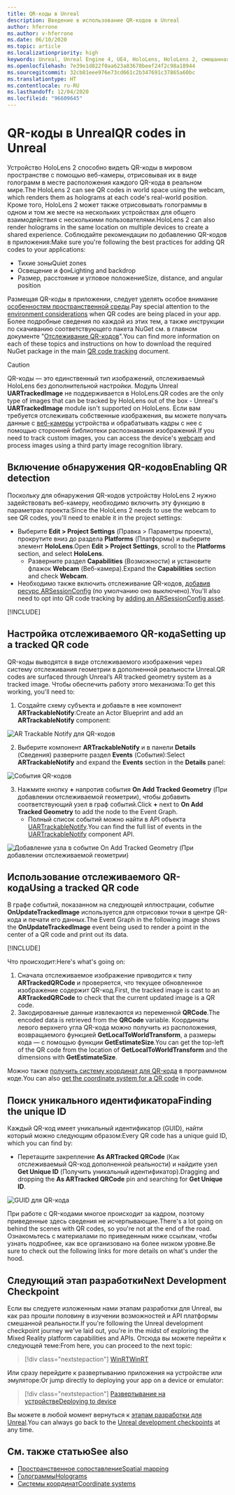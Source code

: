 ```yaml
---
title: QR-коды в Unreal
description: Введение в использование QR-кодов в Unreal
author: hferrone
ms.author: v-hferrone
ms.date: 06/10/2020
ms.topic: article
ms.localizationpriority: high
keywords: Unreal, Unreal Engine 4, UE4, HoloLens, HoloLens 2, смешанная реальность, разработка, функции, документация, руководства, голограммы, QR-коды, гарнитура смешанной реальности, гарнитура Windows Mixed Reality, гарнитура виртуальной реальности
ms.openlocfilehash: 7e39e1d822f0aa623a83678beef24f2c98a18944
ms.sourcegitcommit: 32cb81eee976e73cd661c2b347691c37865a60bc
ms.translationtype: HT
ms.contentlocale: ru-RU
ms.lasthandoff: 12/04/2020
ms.locfileid: "96609645"
---
```

# <a name="qr-codes-in-unreal"></a><span data-ttu-id="3588f-104">QR-коды в Unreal</span><span class="sxs-lookup"><span data-stu-id="3588f-104">QR codes in Unreal</span></span>

<span data-ttu-id="3588f-105">Устройство HoloLens 2 способно видеть QR-коды в мировом пространстве с помощью веб-камеры, отрисовывая их в виде голограмм в месте расположения каждого QR-кода в реальном мире.</span><span class="sxs-lookup"><span data-stu-id="3588f-105">The HoloLens 2 can see QR codes in world space using the webcam, which renders them as holograms at each code's real-world position.</span></span> <span data-ttu-id="3588f-106">Кроме того, HoloLens 2 может также отрисовывать голограммы в одном и том же месте на нескольких устройствах для общего взаимодействия с несколькими пользователями.</span><span class="sxs-lookup"><span data-stu-id="3588f-106">HoloLens 2 can also render holograms in the same location on multiple devices to create a shared experience.</span></span> <span data-ttu-id="3588f-107">Соблюдайте рекомендации по добавлению QR-кодов в приложения:</span><span class="sxs-lookup"><span data-stu-id="3588f-107">Make sure you're following the best practices for adding QR codes to your applications:</span></span>

- <span data-ttu-id="3588f-108">Тихие зоны</span><span class="sxs-lookup"><span data-stu-id="3588f-108">Quiet zones</span></span>
- <span data-ttu-id="3588f-109">Освещение и фон</span><span class="sxs-lookup"><span data-stu-id="3588f-109">Lighting and backdrop</span></span>
- <span data-ttu-id="3588f-110">Размер, расстояние и угловое положение</span><span class="sxs-lookup"><span data-stu-id="3588f-110">Size, distance, and angular position</span></span>

<span data-ttu-id="3588f-111">Размещая QR-коды в приложении, следует уделять особое внимание [особенностям пространственной среды](../../environment-considerations-for-hololens.md).</span><span class="sxs-lookup"><span data-stu-id="3588f-111">Pay special attention to the [environment considerations](../../environment-considerations-for-hololens.md) when QR codes are being placed in your app.</span></span> <span data-ttu-id="3588f-112">Более подробные сведения по каждой из этих тем, а также инструкции по скачиванию соответствующего пакета NuGet см. в главном документе "[Отслеживание QR-кодов](../platform-capabilities-and-apis/qr-code-tracking.md)".</span><span class="sxs-lookup"><span data-stu-id="3588f-112">You can find more information on each of these topics and instructions on how to download the required NuGet package in the main [QR code tracking](../platform-capabilities-and-apis/qr-code-tracking.md) document.</span></span>

> [!CAUTION]
> <span data-ttu-id="3588f-113">QR-коды — это единственный тип изображений, отслеживаемый HoloLens без дополнительной настройки. Модуль Unreal **UARTrackedImage** не поддерживается в HoloLens.</span><span class="sxs-lookup"><span data-stu-id="3588f-113">QR codes are the only type of images that can be tracked by HoloLens out of the box - Unreal's **UARTrackedImage** module isn't supported on HoloLens.</span></span> <span data-ttu-id="3588f-114">Если вам требуется отслеживать собственные изображения, вы можете получать данные с [веб-камеры](unreal-hololens-camera.md) устройства и обрабатывать кадры с нее с помощью сторонней библиотеки распознавания изображений.</span><span class="sxs-lookup"><span data-stu-id="3588f-114">If you need to track custom images, you can access the device's [webcam](unreal-hololens-camera.md) and process images using a third party image recognition library.</span></span> 

## <a name="enabling-qr-detection"></a><span data-ttu-id="3588f-115">Включение обнаружения QR-кодов</span><span class="sxs-lookup"><span data-stu-id="3588f-115">Enabling QR detection</span></span>
<span data-ttu-id="3588f-116">Поскольку для обнаружения QR-кодов устройству HoloLens 2 нужно задействовать веб-камеру, необходимо включить эту функцию в параметрах проекта:</span><span class="sxs-lookup"><span data-stu-id="3588f-116">Since the HoloLens 2 needs to use the webcam to see QR codes, you'll need to enable it in the project settings:</span></span>
- <span data-ttu-id="3588f-117">Выберите **Edit > Project Settings** (Правка > Параметры проекта), прокрутите вниз до раздела **Platforms** (Платформы) и выберите элемент **HoloLens**.</span><span class="sxs-lookup"><span data-stu-id="3588f-117">Open **Edit > Project Settings**, scroll to the **Platforms** section, and select **HoloLens**.</span></span>
    + <span data-ttu-id="3588f-118">Разверните раздел **Capabilities** (Возможности) и установите флажок **Webcam** (Веб-камера).</span><span class="sxs-lookup"><span data-stu-id="3588f-118">Expand the **Capabilities** section and check **Webcam**.</span></span>  
- <span data-ttu-id="3588f-119">Необходимо также включить отслеживание QR-кодов, [добавив ресурс ARSessionConfig](https://docs.microsoft.com/windows/mixed-reality/unreal-uxt-ch3#adding-the-session-asset) (по умолчанию оно выключено).</span><span class="sxs-lookup"><span data-stu-id="3588f-119">You'll also need to opt into QR code tracking by [adding an ARSessionConfig asset](https://docs.microsoft.com/windows/mixed-reality/unreal-uxt-ch3#adding-the-session-asset).</span></span>

[!INCLUDE[](includes/tabs-qr-codes-1.md)]

## <a name="setting-up-a-tracked-qr-code"></a><span data-ttu-id="3588f-120">Настройка отслеживаемого QR-кода</span><span class="sxs-lookup"><span data-stu-id="3588f-120">Setting up a tracked QR code</span></span>

<span data-ttu-id="3588f-121">QR-коды выводятся в виде отслеживаемого изображения через систему отслеживания геометрии в дополненной реальности Unreal.</span><span class="sxs-lookup"><span data-stu-id="3588f-121">QR codes are surfaced through Unreal’s AR tracked geometry system as a tracked image.</span></span> <span data-ttu-id="3588f-122">Чтобы обеспечить работу этого механизма:</span><span class="sxs-lookup"><span data-stu-id="3588f-122">To get this working, you'll need to:</span></span>
1. <span data-ttu-id="3588f-123">Создайте схему субъекта и добавьте в нее компонент **ARTrackableNotify**:</span><span class="sxs-lookup"><span data-stu-id="3588f-123">Create an Actor Blueprint and add an **ARTrackableNotify** component:</span></span>

![AR Trackable Notify для QR-кодов](images/unreal-spatialmapping-artrackablenotify.PNG)

2. <span data-ttu-id="3588f-125">Выберите компонент **ARTrackableNotify** и в панели **Details** (Сведения) разверните раздел **Events** (События):</span><span class="sxs-lookup"><span data-stu-id="3588f-125">Select **ARTrackableNotify** and expand the **Events** section in the **Details** panel:</span></span>

![События QR-кодов](images/unreal-spatialmapping-events.PNG)

3. <span data-ttu-id="3588f-127">Нажмите кнопку **+** напротив события **On Add Tracked Geometry** (При добавлении отслеживаемой геометрии), чтобы добавить соответствующий узел в граф событий.</span><span class="sxs-lookup"><span data-stu-id="3588f-127">Click **+** next to **On Add Tracked Geometry** to add the node to the Event Graph.</span></span>
    - <span data-ttu-id="3588f-128">Полный список событий можно найти в API объекта [UARTrackableNotify](https://docs.unrealengine.com/API/Runtime/AugmentedReality/UARTrackableNotifyComponent/index.html).</span><span class="sxs-lookup"><span data-stu-id="3588f-128">You can find the full list of events in the [UARTrackableNotify](https://docs.unrealengine.com/API/Runtime/AugmentedReality/UARTrackableNotifyComponent/index.html) component API.</span></span>

![Добавление узла в событие On Add Tracked Geometry (При добавлении отслеживаемой геометрии)](images/unreal-qr-codes-tracked-geometry.png)

## <a name="using-a-tracked-qr-code"></a><span data-ttu-id="3588f-130">Использование отслеживаемого QR-кода</span><span class="sxs-lookup"><span data-stu-id="3588f-130">Using a tracked QR code</span></span>
<span data-ttu-id="3588f-131">В графе событий, показанном на следующей иллюстрации, событие **OnUpdateTrackedImage** используется для отрисовки точки в центре QR-кода и печати его данных.</span><span class="sxs-lookup"><span data-stu-id="3588f-131">The Event Graph in the following image shows the **OnUpdateTrackedImage** event being used to render a point in the center of a QR code and print out its data.</span></span>

[!INCLUDE[](includes/tabs-qr-codes-2.md)]

<span data-ttu-id="3588f-132">Что происходит:</span><span class="sxs-lookup"><span data-stu-id="3588f-132">Here's what's going on:</span></span>
1. <span data-ttu-id="3588f-133">Сначала отслеживаемое изображение приводится к типу **ARTrackedQRCode** и проверяется, что текущее обновленное изображение содержит QR-код.</span><span class="sxs-lookup"><span data-stu-id="3588f-133">First, the tracked image is cast to an **ARTrackedQRCode** to check that the current updated image is a QR code.</span></span>  
2. <span data-ttu-id="3588f-134">Закодированные данные извлекаются из переменной **QRCode**.</span><span class="sxs-lookup"><span data-stu-id="3588f-134">The encoded data is retrieved from the **QRCode** variable.</span></span> <span data-ttu-id="3588f-135">Координаты левого верхнего угла QR-кода можно получить из расположения, возвращаемого функцией **GetLocalToWorldTransform**, а размеры кода — с помощью функции **GetEstimateSize**.</span><span class="sxs-lookup"><span data-stu-id="3588f-135">You can get the top-left of the QR code from the location of **GetLocalToWorldTransform** and the dimensions with **GetEstimateSize**.</span></span>

<span data-ttu-id="3588f-136">Можно также [получить систему координат для QR-кода](https://docs.microsoft.com/windows/mixed-reality/qr-code-tracking#getting-the-coordinate-system-for-a-qr-code) в программном коде.</span><span class="sxs-lookup"><span data-stu-id="3588f-136">You can also [get the coordinate system for a QR code](https://docs.microsoft.com/windows/mixed-reality/qr-code-tracking#getting-the-coordinate-system-for-a-qr-code) in code.</span></span>

## <a name="finding-the-unique-id"></a><span data-ttu-id="3588f-137">Поиск уникального идентификатора</span><span class="sxs-lookup"><span data-stu-id="3588f-137">Finding the unique ID</span></span>
<span data-ttu-id="3588f-138">Каждый QR-код имеет уникальный идентификатор (GUID), найти который можно следующим образом:</span><span class="sxs-lookup"><span data-stu-id="3588f-138">Every QR code has a unique guid ID, which you can find by:</span></span>
- <span data-ttu-id="3588f-139">Перетащите закрепление **As ARTracked QRCode** (Как отслеживаемый QR-код дополненной реальности) и найдите узел **Get Unique ID** (Получить уникальный идентификатор).</span><span class="sxs-lookup"><span data-stu-id="3588f-139">Dragging and dropping the **As ARTracked QRCode**  pin and searching for **Get Unique ID**.</span></span>

![GUID для QR-кода](images/unreal-qr-guid.PNG)

<span data-ttu-id="3588f-141">При работе с QR-кодами многое происходит за кадром, поэтому приведенные здесь сведения не исчерпывающие.</span><span class="sxs-lookup"><span data-stu-id="3588f-141">There's a lot going on behind the scenes with QR codes, so you're not at the end of the road.</span></span> <span data-ttu-id="3588f-142">Ознакомьтесь с материалами по приведенным ниже ссылкам, чтобы узнать подробнее, как все организовано на более низком уровне.</span><span class="sxs-lookup"><span data-stu-id="3588f-142">Be sure to check out the following links for more details on what's under the hood.</span></span>

## <a name="next-development-checkpoint"></a><span data-ttu-id="3588f-143">Следующий этап разработки</span><span class="sxs-lookup"><span data-stu-id="3588f-143">Next Development Checkpoint</span></span>

<span data-ttu-id="3588f-144">Если вы следуете изложенным нами этапам разработки для Unreal, вы как раз прошли половину в изучении возможностей и API платформы смешанной реальности.</span><span class="sxs-lookup"><span data-stu-id="3588f-144">If you're following the Unreal development checkpoint journey we've laid out, you're in the midst of exploring the Mixed Reality platform capabilities and APIs.</span></span> <span data-ttu-id="3588f-145">Отсюда вы можете перейти к следующей теме:</span><span class="sxs-lookup"><span data-stu-id="3588f-145">From here, you can proceed to the next topic:</span></span>

> [!div class="nextstepaction"]
> [<span data-ttu-id="3588f-146">WinRT</span><span class="sxs-lookup"><span data-stu-id="3588f-146">WinRT</span></span>](unreal-winRT.md)

<span data-ttu-id="3588f-147">Или сразу перейдите к развертыванию приложения на устройстве или эмуляторе:</span><span class="sxs-lookup"><span data-stu-id="3588f-147">Or jump directly to deploying your app on a device or emulator:</span></span>

> [!div class="nextstepaction"]
> [<span data-ttu-id="3588f-148">Развертывание на устройстве</span><span class="sxs-lookup"><span data-stu-id="3588f-148">Deploying to device</span></span>](unreal-deploying.md)

<span data-ttu-id="3588f-149">Вы можете в любой момент вернуться к [этапам разработки для Unreal](unreal-development-overview.md#3-platform-capabilities-and-apis).</span><span class="sxs-lookup"><span data-stu-id="3588f-149">You can always go back to the [Unreal development checkpoints](unreal-development-overview.md#3-platform-capabilities-and-apis) at any time.</span></span>

## <a name="see-also"></a><span data-ttu-id="3588f-150">См. также статью</span><span class="sxs-lookup"><span data-stu-id="3588f-150">See also</span></span>
* [<span data-ttu-id="3588f-151">Пространственное сопоставление</span><span class="sxs-lookup"><span data-stu-id="3588f-151">Spatial mapping</span></span>](../../design/spatial-mapping.md)
* [<span data-ttu-id="3588f-152">Голограммы</span><span class="sxs-lookup"><span data-stu-id="3588f-152">Holograms</span></span>](../../discover/hologram.md)
* [<span data-ttu-id="3588f-153">Системы координат</span><span class="sxs-lookup"><span data-stu-id="3588f-153">Coordinate systems</span></span>](../../design/coordinate-systems.md)
